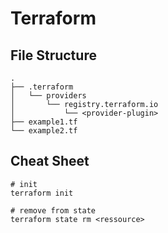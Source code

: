 # Terraform

## File Structure

```
.
├── .terraform
│   └── providers
│       └── registry.terraform.io
│           └── <provider-plugin>
├── example1.tf
└── example2.tf
```

## Cheat Sheet

```shell
# init
terraform init

# remove from state
terraform state rm <ressource> 
```

